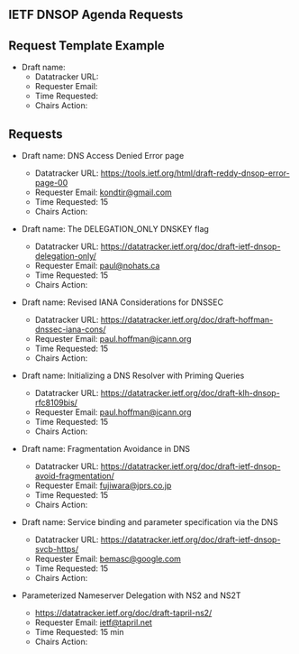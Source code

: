 ## IETF DNSOP Agenda Requests

## Request Template Example

*   Draft name:
    - Datatracker URL:
    - Requester Email:
    - Time Requested:
    - Chairs Action:

## Requests

*   Draft name: DNS Access Denied Error page
    - Datatracker URL: https://tools.ietf.org/html/draft-reddy-dnsop-error-page-00 
    - Requester Email: kondtir@gmail.com
    - Time Requested: 15
    - Chairs Action:

*   Draft name: The DELEGATION_ONLY DNSKEY flag
    - Datatracker URL: https://datatracker.ietf.org/doc/draft-ietf-dnsop-delegation-only/
    - Requester Email: paul@nohats.ca
    - Time Requested: 15
    - Chairs Action:

*   Draft name: Revised IANA Considerations for DNSSEC
    - Datatracker URL: https://datatracker.ietf.org/doc/draft-hoffman-dnssec-iana-cons/
    - Requester Email: paul.hoffman@icann.org
    - Time Requested: 15
    - Chairs Action:

*   Draft name: Initializing a DNS Resolver with Priming Queries
    - Datatracker URL: https://datatracker.ietf.org/doc/draft-klh-dnsop-rfc8109bis/
    - Requester Email: paul.hoffman@icann.org
    - Time Requested: 15
    - Chairs Action:
    
*   Draft name: Fragmentation Avoidance in DNS
    - Datatracker URL: https://datatracker.ietf.org/doc/draft-ietf-dnsop-avoid-fragmentation/
    - Requester Email: fujiwara@jprs.co.jp
    - Time Requested: 15
    - Chairs Action:

*   Draft name: Service binding and parameter specification via the DNS
    - Datatracker URL: https://datatracker.ietf.org/doc/draft-ietf-dnsop-svcb-https/
    - Requester Email: bemasc@google.com
    - Time Requested: 15
    - Chairs Action:

*   Parameterized Nameserver Delegation with NS2 and NS2T
    -  https://datatracker.ietf.org/doc/draft-tapril-ns2/
    - Requester Email: ietf@tapril.net
    - Time Requested: 15 min
    - Chairs Action:
